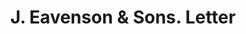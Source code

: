 ---
doi: 10.7916/D84N0GQ1
date_other: '1892'
date_other_textual: '1892'
form: correspondence
genre:
- Letters (correspondence)
name:
- J. Eavenson & Sons
object_in_context_url: https://biggert.cul.columbia.edu/items/view/ave_biggert_01418
subject_hierarchical_geographic:
- Philadelphia, Pennsylvania, United States
subject_name:
- J. Eavenson & Sons
title: J. Eavenson & Sons. Letter
sort_title: J. Eavenson & Sons. Letter
call_number: ave_biggert_01418
coordinates:
- 40.00944444444445,-75.13333333333334
pid: ave_biggert_01418
identifiers: ave_biggert_01418
thumbnail: https://derivativo-3.library.columbia.edu/iiif/2/ldpd:344682/full/!256,256/0/native.jpg
permalink: "/items/ave_biggert_01418/"
layout: iiif-image-page
---